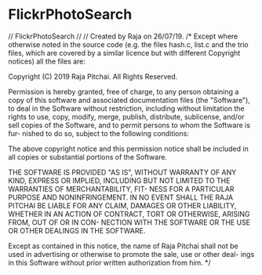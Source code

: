 # FlickrPhotoSearch

//  FlickrPhotoSearch
//
//  Created by Raja on 26/07/19.
/*
Except where otherwise noted in the source code (e.g. the files hash.c,
list.c and the trio files, which are covered by a similar licence but
with different Copyright notices) all the files are:

Copyright (C) 2019 Raja Pitchai.  All Rights Reserved.

Permission is hereby granted, free of charge, to any person obtaining a copy
of this software and associated documentation files (the "Software"), to deal
in the Software without restriction, including without limitation the rights
to use, copy, modify, merge, publish, distribute, sublicense, and/or sell
copies of the Software, and to permit persons to whom the Software is fur-
nished to do so, subject to the following conditions:

The above copyright notice and this permission notice shall be included in
all copies or substantial portions of the Software.

THE SOFTWARE IS PROVIDED "AS IS", WITHOUT WARRANTY OF ANY KIND, EXPRESS OR
IMPLIED, INCLUDING BUT NOT LIMITED TO THE WARRANTIES OF MERCHANTABILITY, FIT-
NESS FOR A PARTICULAR PURPOSE AND NONINFRINGEMENT.  IN NO EVENT SHALL THE
RAJA PITCHAI BE LIABLE FOR ANY CLAIM, DAMAGES OR OTHER LIABILITY, WHETHER
IN AN ACTION OF CONTRACT, TORT OR OTHERWISE, ARISING FROM, OUT OF OR IN CON-
NECTION WITH THE SOFTWARE OR THE USE OR OTHER DEALINGS IN THE SOFTWARE.

Except as contained in this notice, the name of Raja Pitchai shall not
be used in advertising or otherwise to promote the sale, use or other deal-
ings in this Software without prior written authorization from him.
*/
